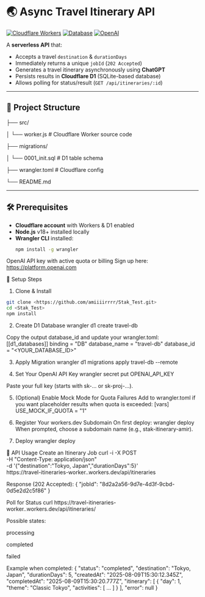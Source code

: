 # 🌏 Async Travel Itinerary API

[![Cloudflare Workers](https://img.shields.io/badge/Cloudflare-Workers-F38020?logo=cloudflare&logoColor=white)](https://workers.cloudflare.com/)
[![Database](https://img.shields.io/badge/Cloudflare-D1-8A2BE2)](https://developers.cloudflare.com/d1/)
[![OpenAI](https://img.shields.io/badge/OpenAI-API-412991?logo=openai&logoColor=white)](https://platform.openai.com/)

A **serverless API** that:
- Accepts a travel `destination` & `durationDays`
- Immediately returns a unique `jobId` (`202 Accepted`)
- Generates a travel itinerary asynchronously using **ChatGPT**
- Persists results in **Cloudflare D1** (SQLite-based database)
- Allows polling for status/result (`GET /api/itineraries/:id`)

---

## 📂 Project Structure

├── src/

│ └── worker.js # Cloudflare Worker source code

├── migrations/

│ └── 0001_init.sql # D1 table schema

├── wrangler.toml # Cloudflare config

└── README.md


---

## 🛠 Prerequisites

- **Cloudflare account** with Workers & D1 enabled
- **Node.js** v18+ installed locally
- **Wrangler CLI** installed:
  ```bash
  npm install -g wrangler
OpenAI API key with active quota or billing
Sign up here: https://platform.openai.com

🚀 Setup Steps
1. Clone & Install

```bash
git clone <https://github.com/amiiiirrrr/Stak_Test.git>
cd <Stak_Test>
npm install
```

2. Create D1 Database
wrangler d1 create travel-db

Copy the output database_id and update your wrangler.toml:
[[d1_databases]]
binding = "DB"
database_name = "travel-db"
database_id = "<YOUR_DATABASE_ID>"


3. Apply Migration
wrangler d1 migrations apply travel-db --remote

4. Set Your OpenAI API Key
wrangler secret put OPENAI_API_KEY

Paste your full key (starts with sk-... or sk-proj-...).

5. (Optional) Enable Mock Mode for Quota Failures
Add to wrangler.toml if you want placeholder results when quota is exceeded:
[vars]
USE_MOCK_IF_QUOTA = "1"

6. Register Your workers.dev Subdomain
On first deploy:
wrangler deploy
When prompted, choose a subdomain name (e.g., stak-itinerary-amir).

7. Deploy
wrangler deploy

📡 API Usage
Create an Itinerary Job
curl -i -X POST \
  -H "Content-Type: application/json" \
  -d '{"destination":"Tokyo, Japan","durationDays":5}' \
  https://travel-itineraries-worker.<your-subdomain>.workers.dev/api/itineraries

Response (202 Accepted):
{ "jobId": "8d2a2a56-9d7e-4d3f-9cbd-0d5e2d2c5f86" }

Poll for Status
curl https://travel-itineraries-worker.<your-subdomain>.workers.dev/api/itineraries/<jobId>

Possible states:

processing

completed

failed

Example when completed:
{
  "status": "completed",
  "destination": "Tokyo, Japan",
  "durationDays": 5,
  "createdAt": "2025-08-09T15:30:12.345Z",
  "completedAt": "2025-08-09T15:30:20.777Z",
  "itinerary": [
    { "day": 1, "theme": "Classic Tokyo", "activities": [ ... ] }
  ],
  "error": null
}


